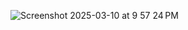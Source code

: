 ![Screenshot 2025-03-10 at 9 57 24 PM](https://github.com/user-attachments/assets/505b3527-8377-48e9-aac1-7c9e6b3f2be5)
